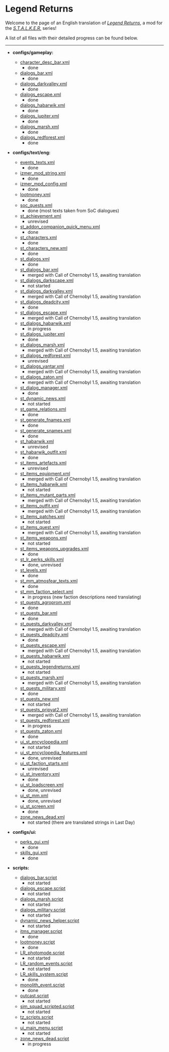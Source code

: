 # Legend Returns
Welcome to the page of an English translation of *[Legend Returns](https://vk.com/legendreturns)*, a mod for the *[S.T.A.L.K.E.R.](https://en.wikipedia.org/wiki/S.T.A.L.K.E.R.)* series!

A list of all files with their detailed progress can be found below.

---


- **configs/gameplay:**
	- [character_desc_bar.xml](gamedata/configs/gameplay/character_desc_bar.xml)
		- done
	- [dialogs_bar.xml](gamedata/configs/gameplay/dialogs_bar.xml)
		- done
	- [dialogs_darkvalley.xml](gamedata/configs/gameplay/dialogs_darkvalley.xml)
		- done
	- [dialogs_escape.xml](gamedata/configs/gameplay/dialogs_escape.xml)
		- done
	- [dialogs_habarwik.xml](gamedata/configs/gameplay/dialogs_habarwik.xml)
		- done
	- [dialogs_jupiter.xml](gamedata/configs/gameplay/dialogs_jupiter.xml)
		- done
	- [dialogs_marsh.xml](gamedata/configs/gameplay/dialogs_marsh.xml)
		- done
	- [dialogs_redforest.xml](gamedata/configs/gameplay/dialogs_redforest.xml)
		- done

- **configs/text/eng:**
	- [events_texts.xml](gamedata/configs/text/eng/events_texts.xml)
		- done
	- [izmer_mod_string.xml](gamedata/configs/text/eng/izmer_mod_string.xml)
		- done
	- [izmer_mpd_config.xml](gamedata/configs/text/eng/izmer_mpd_config.xml)
		- done
	- [lootmoney.xml](gamedata/configs/text/eng/lootmoney.xml)
		- done
	- [soc_quests.xml](gamedata/configs/text/eng/soc_quests.xml)
		- done (most texts taken from SoC dialogues)
	- [st_achievement.xml](gamedata/configs/text/eng/st_achievement.xml)
		- unrevised
	- [st_addon_companion_quick_menu.xml](gamedata/configs/text/eng/st_addon_companion_quick_menu.xml)
		- done
	- [st_characters.xml](gamedata/configs/text/eng/st_characters.xml)
		- done
	- [st_characters_new.xml](gamedata/configs/text/eng/st_characters_new.xml)
		- done
	- [st_dialogs.xml](gamedata/configs/text/rus/st_dialogs.xml)
		- done
	- [st_dialogs_bar.xml](gamedata/configs/text/eng/st_dialogs_bar.xml)
		- merged with Call of Chernobyl 1.5, awaiting translation
	- [st_dialogs_darkscape.xml](gamedata/configs/text/rus/st_dialogs_darkscape.xml)
		- not started
	- [st_dialogs_darkvalley.xml](gamedata/configs/text/eng/st_dialogs_darkvalley.xml)
		- merged with Call of Chernobyl 1.5, awaiting translation
	- [st_dialogs_deadcity.xml](gamedata/configs/text/rus/st_dialogs_deadcity.xml)
		- done
	- [st_dialogs_escape.xml](gamedata/configs/text/eng/st_dialogs_escape.xml)
		- merged with Call of Chernobyl 1.5, awaiting translation
	- [st_dialogs_habarwik.xml](gamedata/configs/text/rus/st_dialogs_habarwik.xml)
		- in progress
	- [st_dialogs_jupiter.xml](gamedata/configs/text/eng/st_dialogs_jupiter.xml)
		- done
	- [st_dialogs_marsh.xml](gamedata/configs/text/eng/st_dialogs_marsh.xml)
		- merged with Call of Chernobyl 1.5, awaiting translation
	- [st_dialogs_redforest.xml](gamedata/configs/text/eng/st_dialogs_redforest.xml)
		- unrevised
	- [st_dialogs_yantar.xml](gamedata/configs/text/eng/st_dialogs_yantar.xml)
		- merged with Call of Chernobyl 1.5, awaiting translation
	- [st_dialogs_zaton.xml](gamedata/configs/text/eng/st_dialogs_zaton.xml)
		- merged with Call of Chernobyl 1.5, awaiting translation
	- [st_dialog_manager.xml](gamedata/configs/text/rus/st_dialog_manager.xml)
		- done
	- [st_dynamic_news.xml](gamedata/configs/text/rus/st_dynamic_news.xml)
		- not started
	- [st_game_relations.xml](gamedata/configs/text/eng/st_game_relations.xml)
		- done
	- [st_generate_fnames.xml](gamedata/configs/text/eng/st_generate_fnames.xml)
		- done
	- [st_generate_snames.xml](gamedata/configs/text/eng/st_generate_snames.xml)
		- done
	- [st_habarwik.xml](gamedata/configs/text/eng/st_habarwik.xml)
		- unrevised
	- [st_habarwik_outfit.xml](gamedata/configs/text/eng/st_habarwik_outfit.xml)
		- done
	- [st_items_artefacts.xml](gamedata/configs/text/eng/st_items_artefacts.xml)
		- unrevised
	- [st_items_equipment.xml](gamedata/configs/text/eng/st_items_equipment.xml)
		- merged with Call of Chernobyl 1.5, awaiting translation
	- [st_items_habarwik.xml](gamedata/configs/text/rus/st_items_habarwik.xml)
		- not started
	- [st_items_mutant_parts.xml](gamedata/configs/text/rus/st_items_mutant_parts.xml)
		- merged with Call of Chernobyl 1.5, awaiting translation
	- [st_items_outfit.xml](gamedata/configs/text/eng/st_items_outfit.xml)
		- merged with Call of Chernobyl 1.5, awaiting translation
	- [st_items_patches.xml](gamedata/configs/text/rus/st_items_patches.xml)
		- not started
	- [st_items_quest.xml](gamedata/configs/text/eng/st_items_quest.xml)
		- merged with Call of Chernobyl 1.5, awaiting translation
	- [st_items_weapons.xml](gamedata/configs/text/rus/st_items_weapons.xml)
		- not started
	- [st_items_weapons_upgrades.xml](gamedata/configs/text/eng/st_items_weapons_upgrades.xml)
		- done
	- [st_lr_perks_skills.xml](gamedata/configs/text/eng/st_lr_perks_skills.xml)
		- done, unrevised
	- [st_levels.xml](gamedata/configs/text/eng/st_levels.xml)
		- done
	- [st_mm_atmosfear_texts.xml](gamedata/configs/text/eng/st_mm_atmosfear_texts.xml)
		- done
	- [st_mm_faction_select.xml](gamedata/configs/text/eng/st_mm_faction_select.xml)
		- in progress (new faction descriptions need translating)
	- [st_quests_agroprom.xml](gamedata/configs/text/eng/st_quests_agroprom.xml)
		- done
	- [st_quests_bar.xml](gamedata/configs/text/eng/st_quests_bar.xml)
		- done
	- [st_quests_darkvalley.xml](gamedata/configs/text/eng/st_quests_darkvalley.xml)
		- merged with Call of Chernobyl 1.5, awaiting translation
	- [st_quests_deadcity.xml](gamedata/configs/text/eng/st_quests_deadcity.xml)
		- done
	- [st_quests_escape.xml](gamedata/configs/text/eng/st_quests_escape.xml)
		- merged with Call of Chernobyl 1.5, awaiting translation
	- [st_quests_habarwik.xml](gamedata/configs/text/rus/st_quests_habarwik.xml)
		- not started
	- [st_quests_legendreturns.xml](gamedata/configs/text/rus/st_quests_legendreturns.xml)
		- not started
	- [st_quests_marsh.xml](gamedata/configs/text/eng/st_quests_marsh.xml)
		- merged with Call of Chernobyl 1.5, awaiting translation
	- [st_quests_military.xml](gamedata/configs/text/eng/st_quests_military.xml)
		- done
	- [st_quests_new.xml](gamedata/configs/text/rus/st_quests_new.xml)
		- not started
	- [st_quests_pripyat2.xml](gamedata/configs/text/eng/st_quests_pripyat2.xml)
		- merged with Call of Chernobyl 1.5, awaiting translation
	- [st_quests_redforest.xml](gamedata/configs/text/rus/st_quests_redforest.xml)
		- in progress
	- [st_quests_zaton.xml](gamedata/configs/text/eng/st_quests_zaton.xml)
		- done
	- [ui_st_encyclopedia.xml](gamedata/configs/text/rus/ui_st_encyclopedia.xml)
		- not started
	- [ui_st_encyclopedia_features.xml](gamedata/configs/text/eng/ui_st_encyclopedia_features.xml)
		- done, unrevised
	- [ui_st_faction_starts.xml](gamedata/configs/text/eng/ui_st_faction_starts.xml)
		- unrevised
	- [ui_st_inventory.xml](gamedata/configs/text/eng/ui_st_inventory.xml)
		- done
	- [ui_st_loadscreen.xml](gamedata/configs/text/eng/ui_st_loadscreen.xml)
		- done, unrevised
	- [ui_st_mm.xml](gamedata/configs/text/eng/ui_st_mm.xml)
		- done, unrevised
	- [ui_st_screen.xml](gamedata/configs/text/eng/ui_st_screen.xml)
		- done
	- [zone_news_dead.xml](gamedata/configs/text/rus/zone_news_dead.xml)
		- not started (there are translated strings in Last Day)

- **configs/ui:**
	- [perks_gui.xml](gamedata/configs/ui/perks_gui.xml)
		- done
	- [skills_gui.xml](gamedata/configs/ui/skills_gui.xml)
		- done

- **scripts:**
	- [dialogs_bar.script](gamedata/scripts/dialogs_bar.script)
		- not started
	- [dialogs_escape.script](gamedata/scripts/dialogs_escape.script)
		- not started
	- [dialogs_marsh.script](gamedata/scripts/dialogs_marsh.script)
		- not started
	- [dialogs_military.script](gamedata/scripts/dialogs_military.script)
		- not started
	- [dynamic_news_helper.script](gamedata/scripts/dynamic_news_helper.script)
		- not started
	- [itms_manager.script](gamedata/scripts/itms_manager.script)
		- done
	- [lootmoney.script](gamedata/scripts/lootmoney.script)
		- done
	- [LR_photomode.script](gamedata/scripts/LR_photomode.script)
		- not started
	- [LR_random_events.script](gamedata/scripts/LR_random_events.script)
		- not started
	- [LR_skills_system.script](gamedata/scripts/LR_skills_system.script)
		- done
	- [monolith_event.script](gamedata/scripts/monolith_event.script)
		- done
	- [outcast.script](gamedata/scripts/outcast.script)
		- not started
	- [sim_squad_scripted.script](gamedata/scripts/sim_squad_scripted.script)
		- not started
	- [tz_scripts.script](gamedata/scripts/tz_scripts.script)
		- not started
	- [ui_main_menu.script](gamedata/scripts/ui_main_menu.script)
		- not started
	- [zone_news_dead.script](gamedata/scripts/zone_news_dead.script)
		- in progress
